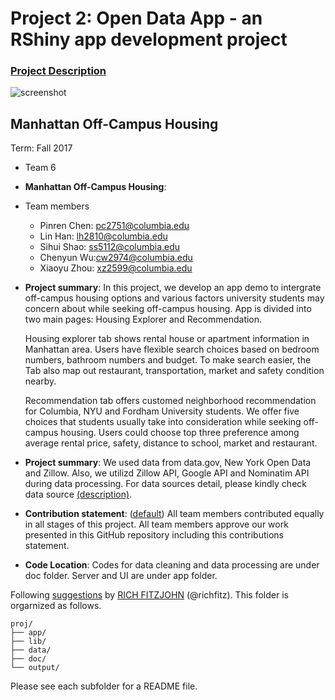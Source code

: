 # Project 2: Open Data App - an RShiny app development project

### [Project Description](doc/project2_desc.md)

![screenshot](doc/screenshot2.png)


## Manhattan Off-Campus Housing
Term: Fall 2017

+ Team 6
+ **Manhattan Off-Campus Housing**: 
+ Team members
	+ Pinren Chen: pc2751@columbia.edu
	+ Lin Han: lh2810@columbia.edu
	+ Sihui Shao: ss5112@columbia.edu
	+ Chenyun Wu:cw2974@columbia.edu
	+ Xiaoyu Zhou: xz2599@columbia.edu

+ **Project summary**: In this project, we develop an app demo to intergrate off-campus housing options and various factors university students may concern about while seeking off-campus housing. App is divided into two main pages: Housing Explorer  and Recommendation. 

    Housing explorer tab shows rental house or apartment information in Manhattan area. Users have flexible search choices based on bedroom numbers, bathroom numbers and budget. To make search easier, the Tab also map out restaurant, transportation, market and safety condition nearby.

    Recommendation tab offers customed neighborhood recommendation for Columbia, NYU and Fordham University students. We offer five choices that students usually take into consideration while seeking off-campus housing. Users could choose top three preference among average rental price, safety, distance to school, market and restaurant. 
 
+ **Project summary**: We used data from data.gov, New York Open Data and Zillow. Also, we utilizd Zillow API, Google API and Nominatim API during data processing. For data sources detail, please kindly check data source [(description)](doc/DataSource.md).
    

+ **Contribution statement**: ([default](doc/a_note_on_contributions.md)) All team members contributed equally in all stages of this project. All team members approve our work presented in this GitHub repository including this contributions statement. 

+ **Code Location**: Codes for data cleaning and data processing are under doc folder. Server and UI are under app folder.  

Following [suggestions](http://nicercode.github.io/blog/2013-04-05-projects/) by [RICH FITZJOHN](http://nicercode.github.io/about/#Team) (@richfitz). This folder is orgarnized as follows.

```
proj/
├── app/
├── lib/
├── data/
├── doc/
└── output/
```

Please see each subfolder for a README file.

